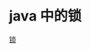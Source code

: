 <!--
Created: Tue Mar 15 2020 12:04:53 GMT+0800 (China Standard Time)
Modified: Tue Apr 07 2020 13:27:17 GMT+0800 (China Standard Time)
-->

# java 中的锁

[锁](https://tech.meituan.com/2018/11/15/java-lock.html)

